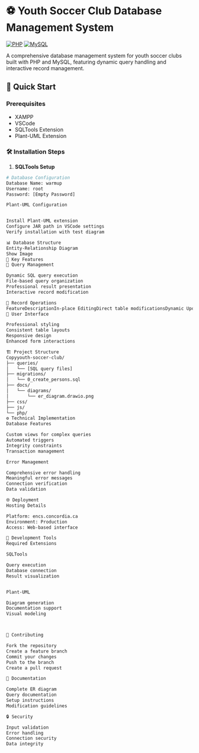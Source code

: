 # ⚽ Youth Soccer Club Database Management System
[![PHP](https://img.shields.io/badge/PHP-777BB4?style=flat&logo=php&logoColor=white)](https://www.php.net/)
[![MySQL](https://img.shields.io/badge/MySQL-005C84?style=flat&logo=mysql&logoColor=white)](https://www.mysql.com/)

A comprehensive database management system for youth soccer clubs built with PHP and MySQL, featuring dynamic query handling and interactive record management.

## 🚀 Quick Start

### Prerequisites
- XAMPP
- VSCode
- SQLTools Extension
- Plant-UML Extension

### 🛠️ Installation Steps

1. **SQLTools Setup**
```bash
# Database Configuration
Database Name: warmup
Username: root
Password: [Empty Password]

Plant-UML Configuration


Install Plant-UML extension
Configure JAR path in VSCode settings
Verify installation with test diagram

📊 Database Structure
Entity-Relationship Diagram
Show Image
🎯 Key Features
📝 Query Management

Dynamic SQL query execution
File-based query organization
Professional result presentation
Interactive record modification

🔄 Record Operations
FeatureDescriptionIn-place EditingDirect table modificationsDynamic UpdatesReal-time database synchronizationValidationInput verification and error checking
🎨 User Interface

Professional styling
Consistent table layouts
Responsive design
Enhanced form interactions

🏗️ Project Structure
Copyyouth-soccer-club/
├── queries/
│   └── [SQL query files]
├── migrations/
│   └── 0_create_persons.sql
├── docs/
│   └── diagrams/
│       └── er_diagram.drawio.png
├── css/
├── js/
└── php/
⚙️ Technical Implementation
Database Features

Custom views for complex queries
Automated triggers
Integrity constraints
Transaction management

Error Management

Comprehensive error handling
Meaningful error messages
Connection verification
Data validation

🌐 Deployment
Hosting Details

Platform: encs.concordia.ca
Environment: Production
Access: Web-based interface

🔧 Development Tools
Required Extensions

SQLTools

Query execution
Database connection
Result visualization


Plant-UML

Diagram generation
Documentation support
Visual modeling



👥 Contributing

Fork the repository
Create a feature branch
Commit your changes
Push to the branch
Create a pull request

📘 Documentation

Complete ER diagram
Query documentation
Setup instructions
Modification guidelines

🔒 Security

Input validation
Error handling
Connection security
Data integrity

